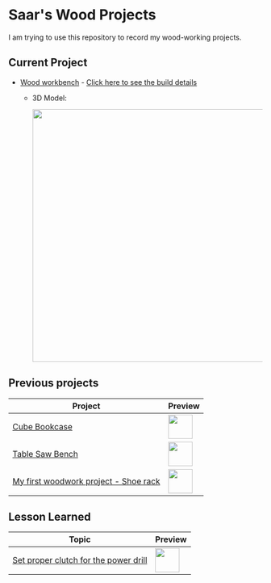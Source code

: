 # Saar's Wood Projects

I am trying to use this repository to record my wood-working projects.

## Current Project

* [Wood workbench](./Wookbench.md) - [Click here to see the build details](./Workbench.md)
  * 3D Model:

    <img src='images/WorkBenchV20.png' width='500' />

## Previous projects

Project | Preview
-- | --
[Cube Bookcase](./CubeBookcase.md) | [<img src='images/CubeBookcaseV2-3DvsReal.png' width='48' />](./CubeBookcase.md)
[Table Saw Bench](./TableSawBench.md) | [<img src='images/TableSawBench-Done.png' width='48' height='48' />](./TableSawBench.md)
[My first woodwork project - Shoe rack](./ShoeRack.md)|[<img src='images/ShoeRack-WithDog.jpg' width='48' height='48' />](./ShoeRack.md)

## Lesson Learned

Topic | Preview
-- | --
[Set proper clutch for the power drill](./LLPowerDrillClutch.md) | <img src='images/LL-PowerDrillClutch02.jpg' width='48' height='48' />
